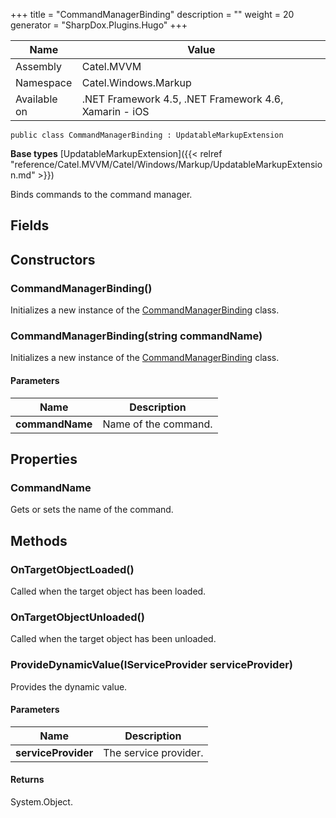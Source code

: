 

+++
title = "CommandManagerBinding" 
description = ""
weight = 20
generator = "SharpDox.Plugins.Hugo"
+++

Name|Value
---|---
Assembly|Catel.MVVM
Namespace|Catel.Windows.Markup
Available on|.NET Framework 4.5, .NET Framework 4.6, Xamarin - iOS

```
public class CommandManagerBinding : UpdatableMarkupExtension
```

**Base types**
[UpdatableMarkupExtension]({{< relref "reference/Catel.MVVM/Catel/Windows/Markup/UpdatableMarkupExtension.md" >}})

Binds commands to the command manager.

## Fields

## Constructors

### CommandManagerBinding()

Initializes a new instance of the [CommandManagerBinding](#) class.

### CommandManagerBinding(string commandName)

Initializes a new instance of the [CommandManagerBinding](#) class.

#### Parameters

Name|Description
---|---
**commandName**|Name of the command.

## Properties

### CommandName

Gets or sets the name of the command.

## Methods

### OnTargetObjectLoaded()

Called when the target object has been loaded.

### OnTargetObjectUnloaded()

Called when the target object has been unloaded.

### ProvideDynamicValue(IServiceProvider serviceProvider)

Provides the dynamic value.

#### Parameters

Name|Description
---|---
**serviceProvider**|The service provider.

#### Returns

System.Object.

